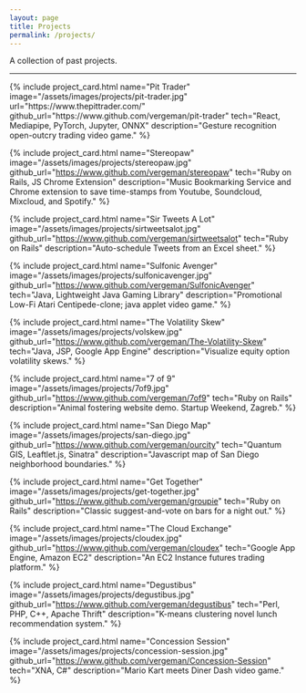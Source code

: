 ```yaml
---
layout: page
title: Projects
permalink: /projects/
---
```


<style>
    .project-card {
      margin-bottom: 2rem;
      padding: 2rem;
      border: 1px solid #000;
      border-radius: 6px;
    }

    .project-card .img {
        max-width: 50%;
        margin-bottom: 1rem;
    }

    .project-card .img img {
        //border-radius: 4px;
        //border: 1px solid #000;
    }

    .project-card .text h3 {
        display: flex;
        margin-top: 2rem;
    }
    .project-card .project-repo-tech {
        display: flex;
    }

    .project-card a.github-icon { margin-right: .8rem;}

    .project-tech {
        font-style: italic;
        font-size: .8rem;
        display:flex;
        align-items: self-end;
        margin-top: 0.5rem;
    }

</style>

A collection of past projects.

<hr />
{% include project_card.html
    name="Pit Trader"
    image="/assets/images/projects/pit-trader.jpg"
    url="https://www.thepittrader.com/"
    github_url="https://www.github.com/vergeman/pit-trader"
    tech="React, Mediapipe, PyTorch, Jupyter, ONNX"
    description="Gesture recognition open-outcry trading video game."
%}



{% include project_card.html
    name="Stereopaw"
    image="/assets/images/projects/stereopaw.jpg"
    github_url="https://www.github.com/vergeman/stereopaw"
    tech="Ruby on Rails, JS Chrome Extension"
    description="Music Bookmarking Service and Chrome extension to save time-stamps from Youtube, Soundcloud, Mixcloud, and Spotify."
%}



{% include project_card.html
    name="Sir Tweets A Lot"
    image="/assets/images/projects/sirtweetsalot.jpg"
    github_url="https://www.github.com/vergeman/sirtweetsalot"
    tech="Ruby on Rails"
    description="Auto-schedule Tweets from an Excel sheet."
%}



{% include project_card.html
    name="Sulfonic Avenger"
    image="/assets/images/projects/sulfonicavenger.jpg"
    github_url="https://www.github.com/vergeman/SulfonicAvenger"
    tech="Java, Lightweight Java Gaming Library"
    description="Promotional Low-Fi Atari Centipede-clone; java applet video game."
%}



{% include project_card.html
    name="The Volatility Skew"
    image="/assets/images/projects/volskew.jpg"
    github_url="https://www.github.com/vergeman/The-Volatility-Skew"
    tech="Java, JSP, Google App Engine"
    description="Visualize equity option volatility skews."
%}



{% include project_card.html
    name="7 of 9"
    image="/assets/images/projects/7of9.jpg"
    github_url="https://www.github.com/vergeman/7of9"
    tech="Ruby on Rails"
    description="Animal fostering website demo. Startup Weekend, Zagreb."
%}



{% include project_card.html
    name="San Diego Map"
    image="/assets/images/projects/san-diego.jpg"
    github_url="https://www.github.com/vergeman/ourcity"
    tech="Quantum GIS, Leaftlet.js, Sinatra"
    description="Javascript map of San Diego neighborhood boundaries."
%}



{% include project_card.html
    name="Get Together"
    image="/assets/images/projects/get-together.jpg"
    github_url="https://www.github.com/vergeman/groupie"
    tech="Ruby on Rails"
    description="Classic suggest-and-vote on bars for a night out."
%}



{% include project_card.html
    name="The Cloud Exchange"
    image="/assets/images/projects/cloudex.jpg"
    github_url="https://www.github.com/vergeman/cloudex"
    tech="Google App Engine, Amazon EC2"
    description="An EC2 Instance futures trading platform."
%}



{% include project_card.html
    name="Degustibus"
    image="/assets/images/projects/degustibus.jpg"
    github_url="https://www.github.com/vergeman/degustibus"
    tech="Perl, PHP, C++, Apache Thrift"
    description="K-means clustering novel lunch recommendation system."
%}



{% include project_card.html
    name="Concession Session"
    image="/assets/images/projects/concession-session.jpg"
    github_url="https://www.github.com/vergeman/Concession-Session"
    tech="XNA, C#"
    description="Mario Kart meets Diner Dash video game."
%}
